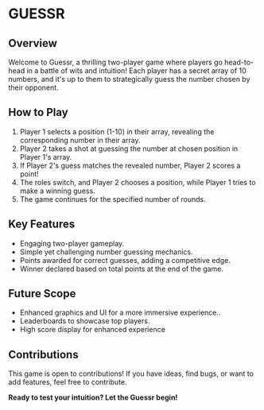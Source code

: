 # GUESSR

## Overview
Welcome to Guessr, a thrilling two-player game where players go head-to-head in a battle of wits and intuition! Each player has a secret array of 10 numbers, and it's up to them to strategically guess the number chosen by their opponent.

## How to Play
1. Player 1 selects a position (1-10) in their array, revealing the corresponding number in their array.
2. Player 2 takes a shot at guessing the number at chosen position in Player 1's array.
3. If Player 2's guess matches the revealed number, Player 2 scores a point!
4. The roles switch, and Player 2 chooses a position, while Player 1 tries to make a winning guess.
5. The game continues for the specified number of rounds.

## Key Features
- Engaging two-player gameplay.
- Simple yet challenging number guessing mechanics.
- Points awarded for correct guesses, adding a competitive edge.
- Winner declared based on total points at the end of the game.

## Future Scope

- Enhanced graphics and UI for a more immersive experience..
- Leaderboards to showcase top players.
- High score display for enhanced experience

## Contributions
This game is open to contributions! If you have ideas, find bugs, or want to add features, feel free to contribute.

**Ready to test your intuition? Let the Guessr begin!**
